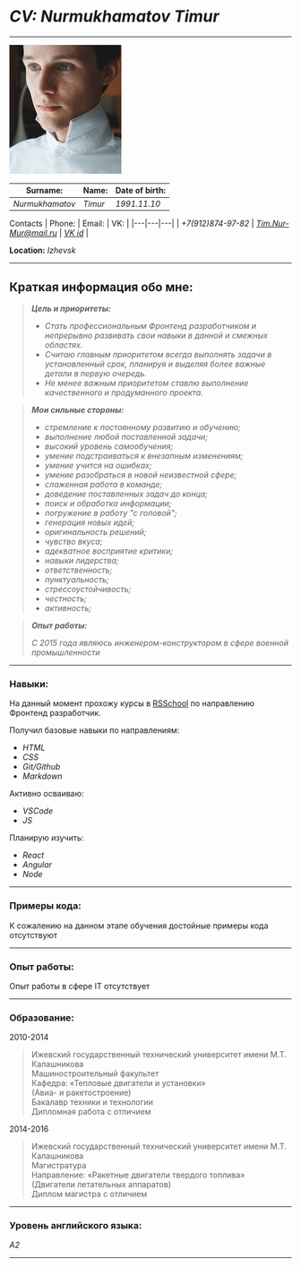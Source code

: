 # _**CV:**_ *Nurmukhamatov Timur*
---
![Sorry...Image Not Found](https://github.com/TimNurMur/Test/blob/master/images/Photo.png?raw=true)

| Surname: | Name: | Date of birth: |
|---|---|---|
| *Nurmukhamatov* | *Timur* | *1991.11.10* |

Contacts
| Phone: | Email: | VK: |
|---|---|---|
| *+7(912)874-97-82* | *Tim.Nur-Mur@mail.ru* | *[VK id](https://vk.com/idrakosha)* |

**Location:** *Izhevsk*

---
## **Краткая информация обо мне:**
>
> _**Цель и приоритеты:**_
> - *Стать профессиональным Фронтенд разработчиком и непрерывно развивать свои навыки в данной и смежных областях.*
> - *Считаю главным приоритетом всегда выполнять задачи в установленный срок, планируя и выделяя более важные детали в первую очередь.*
> - *Не менее важным приоритетом ставлю выполнение качественного и продуманного проекта.*

>
> _**Мои сильные стороны:**_
> - *стремление к постоянному развитию и обучению;*
> - *выполнение любой поставленной задачи;*
> - *высокий уровень самообучения;*
> - *умение подстраиваться к внезапным изменениям;*
> - *умение учится на ошибках;*
> - *умение разобраться в новой неизвестной сфере;*
> - *слаженная работа в команде;*
> - *доведение поставленных задач до конца;*
> - *поиск и обработка информации;*
> - *погружение в работу "с головой";*
> - *генерация новых идей;*
> - *оригинальность решений;*
> - *чувство вкуса;*
> - *адекватное восприятие критики;*
> - *навыки лидерства;*
> - *ответственность;*
> - *пунктуальность;*
> - *стрессоустойчивость;*
> - *честность;*
> - *активность;*

>
> _**Опыт работы:**_
>
> *С 2015 года являюсь инженером-конструктором в сфере военной промышленности*

---

### **Навыки:**
На данный момент прохожу курсы в [RSSchool](https://app.rs.school) по направлению Фронтенд разработчик.

Получил базовые навыки по направлениям:
- *HTML*
- *CSS*
- *Git/Github*
- *Markdown*

Активно осваиваю:
- *VSCode*
- *JS*

Планирую изучить:
- *React*
- *Angular*
- *Node*

---

### **Примеры кода:**

К сожалению на данном этапе обучения достойные примеры кода отсутствуют

---

### **Опыт работы:**

Опыт работы в сфере IT отсутствует

---

### **Образование:**

2010-2014
> Ижевский государственный технический университет имени М.Т. Калашникова\
Машиностроительный факультет\
Кафедра: «Тепловые двигатели и установки»\
(Авиа- и ракетостроение)\
Бакалавр техники и технологии\
Дипломная работа с отличием

2014-2016
> Ижевский государственный технический университет имени М.Т. Калашникова\
Магистратура\
Направление: «Ракетные двигатели твердого топлива»\
(Двигатели летательных аппаратов)\
Диплом магистра с отличием
---

### **Уровень английского языка:**

*A2*

 ---